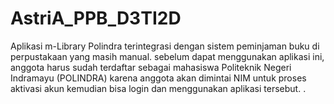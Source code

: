 # AstriA_PPB_D3TI2D
Aplikasi m-Library Polindra terintegrasi dengan sistem peminjaman buku di perpustakaan yang masih manual. sebelum dapat menggunakan aplikasi ini, anggota harus sudah terdaftar sebagai mahasiswa Politeknik Negeri Indramayu (POLINDRA) karena anggota akan dimintai NIM untuk proses aktivasi akun kemudian bisa login dan menggunakan aplikasi tersebut.
.
